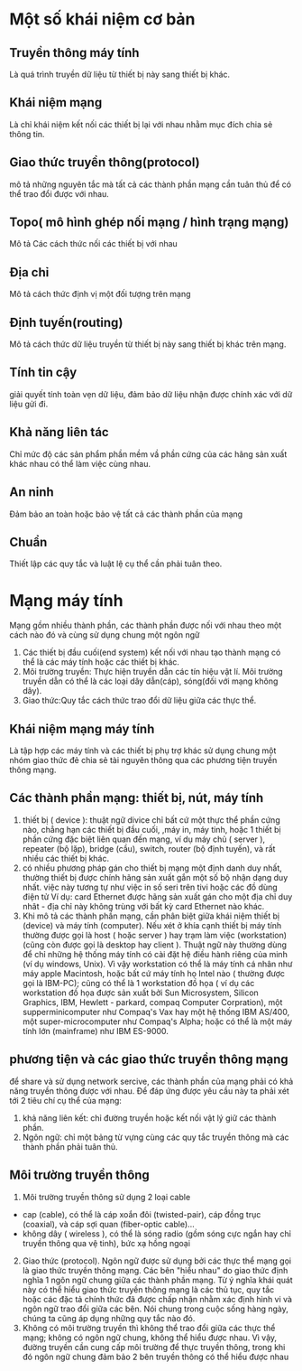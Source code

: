 # Một số khái niệm cơ bản
## Truyền thông máy tính
Là quá trình truyền dữ liệu từ thiết bị này sang thiết bị khác.
## Khái niệm mạng
Là chỉ khái niệm kết nối các thiết bị lại với nhau nhằm mục đích chia sẻ thông tin.
## Giao thức truyền thông(protocol)
mô tả những nguyên tắc mà tất cả các thành phần mạng cần tuân thủ để có thể trao đổi được với nhau.
## Topo( mô hình ghép nối mạng / hình trạng mạng)
Mô tả Các cách thức nối các thiết bị với nhau
## Địa chỉ
Mô tả cách thức định vị một đối tượng trên mạng
## Định tuyến(routing)
Mô tả cách thức dữ liệu truyền từ thiết bị này sang thiết bị khác trên mạng.
## Tính tin cậy
giải quyết tính toàn vẹn dữ liệu, đảm bảo dữ liệu nhận được chính xác với dữ liệu gửi đi.
## Khả năng liên tác
Chỉ mức độ các sản phẩm phần mềm vầ phần cứng của các hãng sản xuất khác nhau có thể làm việc cùng nhau.
## An ninh
Đảm bảo an toàn hoặc bảo vệ tất cả các thành phần của mạng
## Chuẩn
Thiết lập các quy tắc và luật lệ cụ thể cần phải tuân theo.
# Mạng máy tính
Mạng gồm nhiều thành phần, các thành phần được nối với nhau theo một cách nào đó và cùng sử dụng chung một ngôn ngữ
1. Các thiết bị đầu cuối(end system) kết nối với nhau tạo thành mạng có thể là các máy tính hoặc các thiết bị khác.
2. Môi trường truyền: Thực hiện truyền dẫn các tín hiệu vật lí. Môi trường truyền dẫn có thể là các loại dây dẫn(cáp), sóng(đối với mạng không dây).
3. Giao thức:Quy tắc cách thức trao đổi dữ liệu giữa các thực thể.
## Khái niệm mạng máy tính
Là tập hợp các máy tính và các thiết bị phụ trợ khác sử dụng chung một nhóm giao thức đẻ chia sẻ tài nguyên thông qua các phương tiện truyền thông mạng.
## Các thành phần mạng: thiết bị, nút, máy tính
1. thiết bị ( device ): thuật ngữ divice chỉ bất cứ một thực thể phần cứng nào, chẳng hạn các thiết bị đầu cuối, ,máy in, máy tinh, hoặc 1 thiết bị phần cứng đặc biệt liên quan đến mạng, ví dụ máy chủ ( server ), repeater (bộ lặp), bridge (cầu), switch, router (bộ định tuyến), và rất nhiều các thiết bị khác.
2. có nhiều phương pháp gán cho thiết bị mạng một định danh duy nhất, thường thiết bị được chính hãng sản xuất gắn một số bộ nhận dạng duy nhất. việc này tương tự như việc in số seri trên tivi hoặc các đồ dùng điện tử
Ví dụ: card Ethernet được hãng sản xuất gán cho một địa chỉ duy nhât - địa chỉ này không trùng với bất kỳ card Ethernet nào khác.
3. Khi mô tả các thành phần mạng, cần phân biệt giữa khái niệm thiết bị (device) và máy tính (computer). Nếu xét ở khía cạnh thiết bị máy tính thường được gọi là host ( hoặc server ) hay trạm làm việc (workstation) (cũng còn được gọi là desktop hay client ). Thuật ngữ này thường dùng để chỉ những hệ thống máy tính có cài đặt hệ điều hành riêng của minh (ví dụ windows, Unix). Vì vậy workstation có thể là máy tính cá nhân như máy apple Macintosh, hoặc bất cứ máy tính họ Intel nào ( thường được gọi là IBM-PC); cũng có thể là 1 workstation đồ họa ( ví dụ các workstation đồ họa được sản xuất bởi Sun Microsystem, Silicon Graphics, IBM, Hewlett - parkard, compaq Computer Corpration), một supperminicomputer như Compaq's Vax hay một hệ thống IBM AS/400, một super-microcomputer như Compaq's Alpha; hoặc có thể là một máy tính lớn (mainframe) như IBM ES-9000.
## phương tiện và các giao thức truyền thông mạng
để share và sử dụng network sercive, các thành phần của mạng phải có khả năng truyền thông được với nhau. Để đáp ứng được yêu cầu này ta phải xét tới 2 tiêu chí cụ thể của mạng:
1. khả năng liên kết: chỉ đường truyền hoặc kết nối vật lý giữ các thành phần.
2. Ngôn ngữ: chỉ một bảng từ vựng cùng các quy tắc truyền thông mà các thành phần phải tuân thủ.
## Môi trường truyền thông 
1. Môi trường truyền thông sử dụng 2 loại cable
* cap (cable), có thể là cáp xoắn đôi (twisted-pair), cáp đồng trục (coaxial), và cáp sợi quan (fiber-optic cable)...
* không dây ( wireless ), có thể là sóng radio (gồm sóng cực ngắn hay chỉ truyền thông qua vệ tinh), bức xạ hồng ngoại
2. Giao thức (protocol). Ngôn ngữ được sử dụng bởi các thực thể mạng gọi là giao thức truyền thông mạng. Các bên "hiểu nhau" do giao thức định nghĩa 1 ngôn ngữ chung giữa các thành phần mạng. Từ ý nghĩa khái quát này có thể hiểu giao thức truyền thông mạng là các thủ tục, quy tắc hoặc các đặc tả chính thức đã được chấp nhận nhằm xác định hình vi và ngôn ngữ trao đổi giữa các bên. Nói chung trong cuộc sống hàng ngày, chúng ta cũng áp dụng những quy tắc nào đó.
3. Không có môi trường truyền thì không thể trao đổi giữa các thực thể mạng; không có ngôn ngữ chung, không thể hiểu được nhau. Vì vậy, đường truyền cần cung cấp môi trường để thực truyền thông, trong khi đó ngôn ngữ chung đảm bảo 2 bên truyền thông có thể hiểu được nhau

